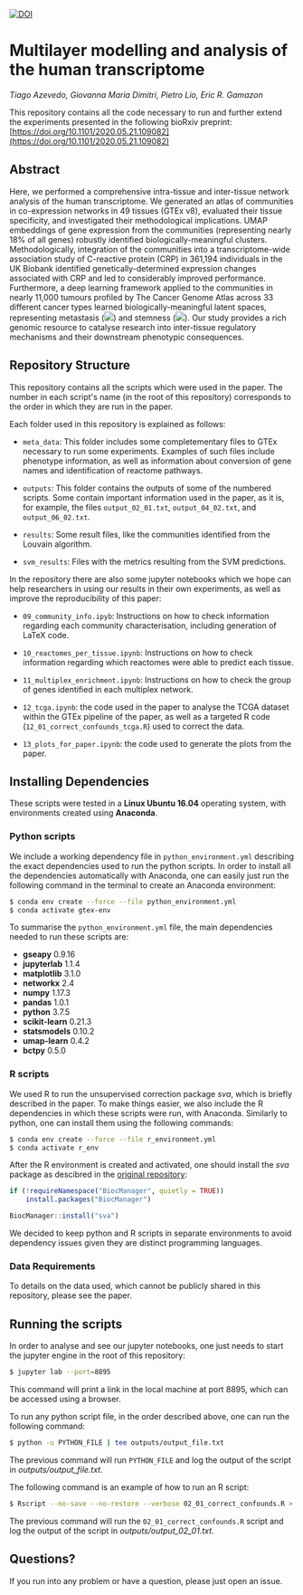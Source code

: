[![DOI](https://zenodo.org/badge/265633374.svg)](https://zenodo.org/badge/latestdoi/265633374)


# Multilayer modelling and analysis of the human transcriptome

*Tiago Azevedo, Giovanna Maria Dimitri, Pietro Lio, Eric R. Gamazon*

This repository contains all the code necessary to run and further extend the experiments presented in the following bioRxiv preprint: [https://doi.org/10.1101/2020.05.21.109082](https://doi.org/10.1101/2020.05.21.109082)

## Abstract

Here, we performed a comprehensive intra-tissue and inter-tissue network analysis of the human transcriptome.
We generated an atlas of communities in co-expression networks in 49 tissues (GTEx v8), evaluated their tissue specificity, and investigated their methodological implications.
UMAP embeddings of gene expression from the communities (representing nearly 18% of all genes) robustly identified biologically-meaningful clusters.
Methodologically, integration of the communities into a transcriptome-wide association study of C-reactive protein (CRP) in 361,194 individuals in the UK Biobank identified genetically-determined expression changes associated with CRP and led to considerably improved performance.
Furthermore, a deep learning framework applied to the communities in nearly 11,000 tumours profiled by The Cancer Genome Atlas across 33 different cancer types learned biologically-meaningful latent spaces, representing metastasis (<img src="https://render.githubusercontent.com/render/math?math=p < 2.2 \times 10^{-16}">) and stemness (<img src="https://render.githubusercontent.com/render/math?math=p < 2.2 \times 10^{-16}">).
Our study provides a rich genomic resource to catalyse research into inter-tissue regulatory mechanisms and their downstream phenotypic consequences.


## Repository Structure

This repository contains all the scripts which were used in the paper. The number in each script's name (in the root of this repository) corresponds to the order in which they are run in the paper.

Each folder used in this repository is explained as follows:

* `meta_data`: This folder includes some completementary files to GTEx necessary to run some experiments. Examples of such files include phenotype information, as well as information about conversion of gene names and identification of reactome pathways.

* `outputs`: This folder contains the outputs of some of the numbered scripts. Some contain important information used in the paper, as it is, for example, the files `output_02_01.txt`, `output_04_02.txt`, and `output_06_02.txt`.

* `results`: Some result files, like the communities identified from the Louvain algorithm.

* `svm_results`: Files with the metrics resulting from the SVM predictions.


In the repository there are also some jupyter notebooks which we hope can help researchers in using our results in their own experiments, as well as improve the reproducibility of this paper:

* `09_community_info.ipyb`: Instructions on how to check information regarding each community characterisation, including generation of LaTeX code.

* `10_reactomes_per_tissue.ipynb`: Instructions on how to check information regarding which reactomes were able to predict each tissue.

* `11_multiplex_enrichment.ipynb`: Instructions on how to check the group of genes identified in each multiplex network.

* `12_tcga.ipynb`: the code used in the paper to analyse the TCGA dataset within the GTEx pipeline of the paper, as well as a targeted R code (`12_01_correct_confounds_tcga.R`) used to correct the data.

* `13_plots_for_paper.ipynb`: the code used to generate the plots from the paper.


## Installing Dependencies

These scripts were tested in a **Linux Ubuntu 16.04** operating system, with environments created using **Anaconda**. 

### Python scripts

We include a working dependency file in `python_environment.yml` describing the exact dependencies used to run the python scripts. In order to install all the dependencies automatically with Anaconda, one can easily just run the following command in the terminal to create an Anaconda environment:

```bash
$ conda env create --force --file python_environment.yml
$ conda activate gtex-env
```

To summarise the `python_environment.yml` file, the main dependencies needed to run these scripts are:

* **gseapy** 0.9.16
* **jupyterlab** 1.1.4
* **matplotlib** 3.1.0
* **networkx** 2.4
* **numpy** 1.17.3
* **pandas** 1.0.1
* **python** 3.7.5
* **scikit-learn** 0.21.3
* **statsmodels** 0.10.2
* **umap-learn** 0.4.2
* **bctpy** 0.5.0

### R scripts

We used R to run the unsupervised correction package *sva*, which is briefly described in the paper. To make things easier, we also include the R dependencies in which these scripts were run, with Anaconda. Similarly to python, one can install them using the following commands:

```bash
$ conda env create --force --file r_environment.yml
$ conda activate r_env
```

After the R environment is created and activated, one should install the *sva* package as descibred in the [original repository](https://bioconductor.org/packages/release/bioc/html/sva.html):

```R
if (!requireNamespace("BiocManager", quietly = TRUE))
    install.packages("BiocManager")

BiocManager::install("sva")
```

We decided to keep python and R scripts in separate environments to avoid dependency issues given they are distinct programming languages.


### Data Requirements

To details on the data used, which cannot be publicly shared in this repository, please see the paper.

## Running the scripts

In order to analyse and see our jupyter notebooks, one just needs to start the jupyter engine in the root of this repository:

```bash
$ jupyter lab --port=8895
```

This command will print a link in the local machine at port 8895, which can be accessed using a browser.


To run any python script file, in the order described above, one can run the following command:

```bash
$ python -u PYTHON_FILE | tee outputs/output_file.txt
```

The previous command will run `PYTHON_FILE` and log the output of the script in *outputs/output_file.txt*.


The following command is an example of how to run an R script:

```bash
$ Rscript --no-save --no-restore --verbose 02_01_correct_confounds.R > outputs/output_02_01.txt 2>&1
```

The previous command will run the `02_01_correct_confounds.R` script and log the output of the script in *outputs/output_02_01.txt*.


## Questions?

If you run into any problem or have a question, please just open an issue.
